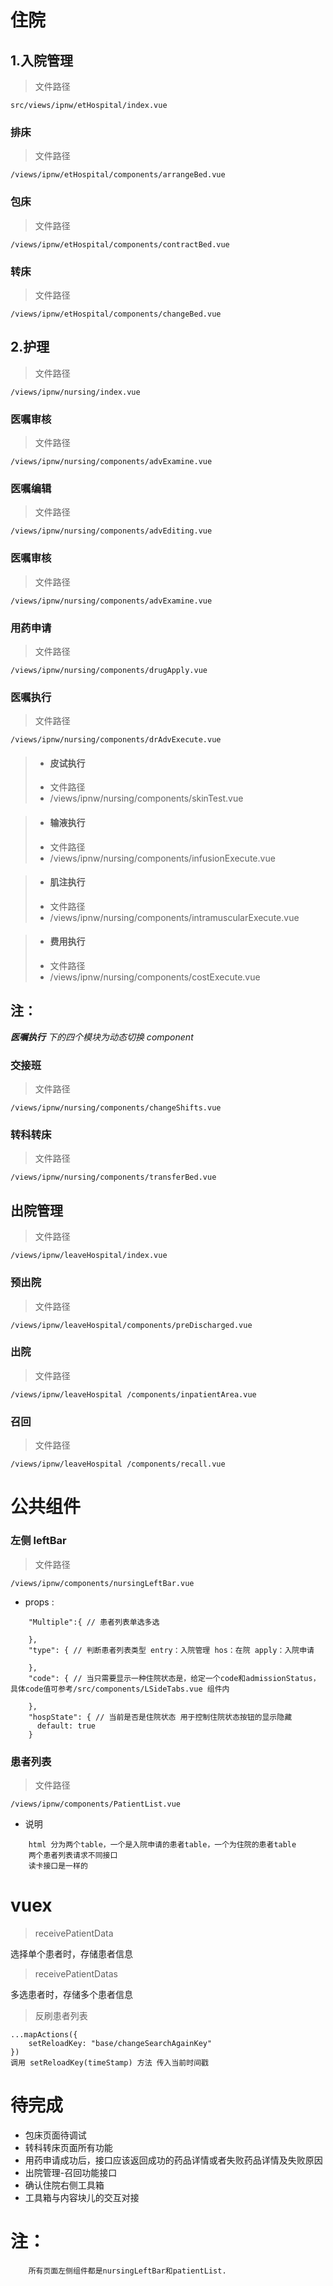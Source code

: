 #  住院

## 1.入院管理

> 文件路径

```
src/views/ipnw/etHospital/index.vue
```

### 排床

 >文件路径

```
/views/ipnw/etHospital/components/arrangeBed.vue
```

### 包床

> 文件路径
```
/views/ipnw/etHospital/components/contractBed.vue
```

### 转床

> 文件路径
```
/views/ipnw/etHospital/components/changeBed.vue
```

## 2.护理

> 文件路径
```
/views/ipnw/nursing/index.vue
```

### 医嘱审核

> 文件路径
```
/views/ipnw/nursing/components/advExamine.vue
```

### 医嘱编辑

> 文件路径
```
/views/ipnw/nursing/components/advEditing.vue
```

### 医嘱审核

> 文件路径
```
/views/ipnw/nursing/components/advExamine.vue
```

### 用药申请

> 文件路径
```
/views/ipnw/nursing/components/drugApply.vue
```

### 医嘱执行

> 文件路径
```
/views/ipnw/nursing/components/drAdvExecute.vue
```

> * #### 皮试执行
> * 文件路径
> * /views/ipnw/nursing/components/skinTest.vue

> * #### 输液执行
> * 文件路径
> * /views/ipnw/nursing/components/infusionExecute.vue

> * #### 肌注执行
> * 文件路径
> * /views/ipnw/nursing/components/intramuscularExecute.vue

> * #### 费用执行
> * 文件路径
> * /views/ipnw/nursing/components/costExecute.vue

## __注__：
*__医嘱执行__ 下的四个模块为动态切换 component*


### 交接班

> 文件路径
```
/views/ipnw/nursing/components/changeShifts.vue
```

### 转科转床

> 文件路径
```
/views/ipnw/nursing/components/transferBed.vue
```

## 出院管理

> 文件路径
```
/views/ipnw/leaveHospital/index.vue
```

### 预出院

> 文件路径
```
/views/ipnw/leaveHospital/components/preDischarged.vue
```
### 出院

> 文件路径
```
/views/ipnw/leaveHospital /components/inpatientArea.vue
```
### 召回

> 文件路径
```
/views/ipnw/leaveHospital /components/recall.vue
```

# 公共组件

### 左侧 leftBar
> 文件路径
```
/views/ipnw/components/nursingLeftBar.vue
```
* props : 
```
    "Multiple":{ // 患者列表单选多选

    },
    "type": { // 判断患者列表类型 entry：入院管理 hos：在院 apply：入院申请

    },
    "code": { // 当只需要显示一种住院状态是，给定一个code和admissionStatus，具体code值可参考/src/components/LSideTabs.vue 组件内

    },
    "hospState": { // 当前是否是住院状态 用于控制住院状态按钮的显示隐藏
      default: true
    }
```

### 患者列表
> 文件路径
```
/views/ipnw/components/PatientList.vue
```
* 说明

```
    html 分为两个table，一个是入院申请的患者table，一个为住院的患者table
    两个患者列表请求不同接口
    读卡接口是一样的
```


# vuex

> receivePatientData

选择单个患者时，存储患者信息

> receivePatientDatas

多选患者时，存储多个患者信息

> 反刷患者列表

```
...mapActions({
    setReloadKey: "base/changeSearchAgainKey"
})
调用 setReloadKey(timeStamp) 方法 传入当前时间戳
```

# 待完成

* 包床页面待调试
* 转科转床页面所有功能
* 用药申请成功后，接口应该返回成功的药品详情或者失败药品详情及失败原因
* 出院管理-召回功能接口
* 确认住院右侧工具箱
* 工具箱与内容块儿的交互对接

# 注：

```
    所有页面左侧组件都是nursingLeftBar和patientList.
```
